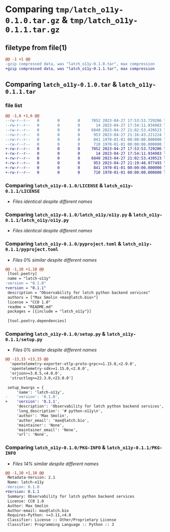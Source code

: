 # Comparing `tmp/latch_o11y-0.1.0.tar.gz` & `tmp/latch_o11y-0.1.1.tar.gz`

## filetype from file(1)

```diff
@@ -1 +1 @@
-gzip compressed data, was "latch_o11y-0.1.0.tar", max compression
+gzip compressed data, was "latch_o11y-0.1.1.tar", max compression
```

## Comparing `latch_o11y-0.1.0.tar` & `latch_o11y-0.1.1.tar`

### file list

```diff
@@ -1,6 +1,6 @@
--rw-r--r--   0        0        0     7052 2023-04-27 17:53:53.729206 latch_o11y-0.1.0/LICENSE
--rw-r--r--   0        0        0       14 2023-04-27 17:54:11.934983 latch_o11y-0.1.0/README.md
--rw-r--r--   0        0        0     6840 2023-04-27 21:02:53.439523 latch_o11y-0.1.0/latch_o11y/o11y.py
--rw-r--r--   0        0        0      953 2023-04-27 21:16:43.221224 latch_o11y-0.1.0/pyproject.toml
--rw-r--r--   0        0        0      841 1970-01-01 00:00:00.000000 latch_o11y-0.1.0/setup.py
--rw-r--r--   0        0        0      710 1970-01-01 00:00:00.000000 latch_o11y-0.1.0/PKG-INFO
+-rw-r--r--   0        0        0     7052 2023-04-27 17:53:53.729206 latch_o11y-0.1.1/LICENSE
+-rw-r--r--   0        0        0       14 2023-04-27 17:54:11.934983 latch_o11y-0.1.1/README.md
+-rw-r--r--   0        0        0     6840 2023-04-27 21:02:53.439523 latch_o11y-0.1.1/latch_o11y/o11y.py
+-rw-r--r--   0        0        0      953 2023-04-27 21:19:48.977493 latch_o11y-0.1.1/pyproject.toml
+-rw-r--r--   0        0        0      841 1970-01-01 00:00:00.000000 latch_o11y-0.1.1/setup.py
+-rw-r--r--   0        0        0      710 1970-01-01 00:00:00.000000 latch_o11y-0.1.1/PKG-INFO
```

### Comparing `latch_o11y-0.1.0/LICENSE` & `latch_o11y-0.1.1/LICENSE`

 * *Files identical despite different names*

### Comparing `latch_o11y-0.1.0/latch_o11y/o11y.py` & `latch_o11y-0.1.1/latch_o11y/o11y.py`

 * *Files identical despite different names*

### Comparing `latch_o11y-0.1.0/pyproject.toml` & `latch_o11y-0.1.1/pyproject.toml`

 * *Files 0% similar despite different names*

```diff
@@ -1,10 +1,10 @@
 [tool.poetry]
 name = "latch-o11y"
-version = "0.1.0"
+version = "0.1.1"
 description = "Observability for latch python backend services"
 authors = ["Max Smolin <max@latch.bio>"]
 license = "CC0 1.0"
 readme = "README.md"
 packages = [{include = "latch_o11y"}]
 
 [tool.poetry.dependencies]
```

### Comparing `latch_o11y-0.1.0/setup.py` & `latch_o11y-0.1.1/setup.py`

 * *Files 0% similar despite different names*

```diff
@@ -13,15 +13,15 @@
  'opentelemetry-exporter-otlp-proto-grpc>=1.15.0,<2.0.0',
  'opentelemetry-sdk>=1.15.0,<2.0.0',
  'orjson>=3.8.5,<4.0.0',
  'structlog>=22.3.0,<23.0.0']
 
 setup_kwargs = {
     'name': 'latch-o11y',
-    'version': '0.1.0',
+    'version': '0.1.1',
     'description': 'Observability for latch python backend services',
     'long_description': '# python-o11y\n',
     'author': 'Max Smolin',
     'author_email': 'max@latch.bio',
     'maintainer': 'None',
     'maintainer_email': 'None',
     'url': 'None',
```

### Comparing `latch_o11y-0.1.0/PKG-INFO` & `latch_o11y-0.1.1/PKG-INFO`

 * *Files 14% similar despite different names*

```diff
@@ -1,10 +1,10 @@
 Metadata-Version: 2.1
 Name: latch-o11y
-Version: 0.1.0
+Version: 0.1.1
 Summary: Observability for latch python backend services
 License: CC0 1.0
 Author: Max Smolin
 Author-email: max@latch.bio
 Requires-Python: >=3.11,<4.0
 Classifier: License :: Other/Proprietary License
 Classifier: Programming Language :: Python :: 3
```


